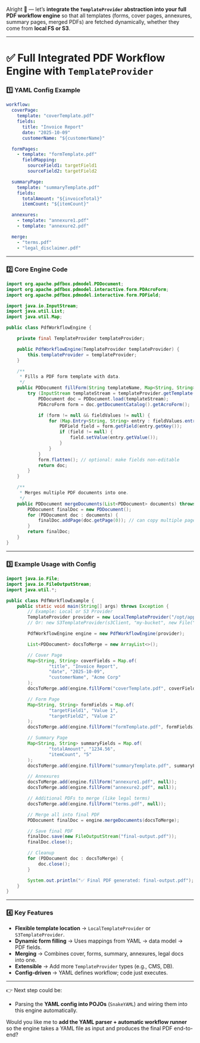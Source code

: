 Alright 🚀 — let’s **integrate the `TemplateProvider` abstraction into your full PDF workflow engine** so that all templates (forms, cover pages, annexures, summary pages, merged PDFs) are fetched dynamically, whether they come from **local FS or S3**.

---

# ✅ Full Integrated PDF Workflow Engine with `TemplateProvider`

### **1️⃣ YAML Config Example**

```yaml
workflow:
  coverPage:
    template: "coverTemplate.pdf"
    fields:
      title: "Invoice Report"
      date: "2025-10-09"
      customerName: "${customerName}"

  formPages:
    - template: "formTemplate.pdf"
      fieldMapping:
        sourceField1: targetField1
        sourceField2: targetField2

  summaryPage:
    template: "summaryTemplate.pdf"
    fields:
      totalAmount: "${invoiceTotal}"
      itemCount: "${itemCount}"

  annexures:
    - template: "annexure1.pdf"
    - template: "annexure2.pdf"

  merge:
    - "terms.pdf"
    - "legal_disclaimer.pdf"
```

---

### **2️⃣ Core Engine Code**

```java
import org.apache.pdfbox.pdmodel.PDDocument;
import org.apache.pdfbox.pdmodel.interactive.form.PDAcroForm;
import org.apache.pdfbox.pdmodel.interactive.form.PDField;

import java.io.InputStream;
import java.util.List;
import java.util.Map;

public class PdfWorkflowEngine {

    private final TemplateProvider templateProvider;

    public PdfWorkflowEngine(TemplateProvider templateProvider) {
        this.templateProvider = templateProvider;
    }

    /**
     * Fills a PDF form template with data.
     */
    public PDDocument fillForm(String templateName, Map<String, String> fieldValues) throws Exception {
        try (InputStream templateStream = templateProvider.getTemplate(templateName)) {
            PDDocument doc = PDDocument.load(templateStream);
            PDAcroForm form = doc.getDocumentCatalog().getAcroForm();

            if (form != null && fieldValues != null) {
                for (Map.Entry<String, String> entry : fieldValues.entrySet()) {
                    PDField field = form.getField(entry.getKey());
                    if (field != null) {
                        field.setValue(entry.getValue());
                    }
                }
            }
            form.flatten(); // optional: make fields non-editable
            return doc;
        }
    }

    /**
     * Merges multiple PDF documents into one.
     */
    public PDDocument mergeDocuments(List<PDDocument> documents) throws Exception {
        PDDocument finalDoc = new PDDocument();
        for (PDDocument doc : documents) {
            finalDoc.addPage(doc.getPage(0)); // can copy multiple pages if needed
        }
        return finalDoc;
    }
}
```

---

### **3️⃣ Example Usage with Config**

```java
import java.io.File;
import java.io.FileOutputStream;
import java.util.*;

public class PdfWorkflowExample {
    public static void main(String[] args) throws Exception {
        // Example: Local or S3 Provider
        TemplateProvider provider = new LocalTemplateProvider("/opt/app/pdf-templates");
        // Or: new S3TemplateProvider(s3Client, "my-bucket", new File("/tmp/pdf-cache"));

        PdfWorkflowEngine engine = new PdfWorkflowEngine(provider);

        List<PDDocument> docsToMerge = new ArrayList<>();

        // Cover Page
        Map<String, String> coverFields = Map.of(
                "title", "Invoice Report",
                "date", "2025-10-09",
                "customerName", "Acme Corp"
        );
        docsToMerge.add(engine.fillForm("coverTemplate.pdf", coverFields));

        // Form Page
        Map<String, String> formFields = Map.of(
                "targetField1", "Value 1",
                "targetField2", "Value 2"
        );
        docsToMerge.add(engine.fillForm("formTemplate.pdf", formFields));

        // Summary Page
        Map<String, String> summaryFields = Map.of(
                "totalAmount", "1234.56",
                "itemCount", "5"
        );
        docsToMerge.add(engine.fillForm("summaryTemplate.pdf", summaryFields));

        // Annexures
        docsToMerge.add(engine.fillForm("annexure1.pdf", null));
        docsToMerge.add(engine.fillForm("annexure2.pdf", null));

        // Additional PDFs to merge (like legal terms)
        docsToMerge.add(engine.fillForm("terms.pdf", null));

        // Merge all into final PDF
        PDDocument finalDoc = engine.mergeDocuments(docsToMerge);

        // Save final PDF
        finalDoc.save(new FileOutputStream("final-output.pdf"));
        finalDoc.close();

        // Cleanup
        for (PDDocument doc : docsToMerge) {
            doc.close();
        }

        System.out.println("✅ Final PDF generated: final-output.pdf");
    }
}
```

---

### **4️⃣ Key Features**

* **Flexible template location** → `LocalTemplateProvider` or `S3TemplateProvider`.
* **Dynamic form filling** → Uses mappings from YAML → data model → PDF fields.
* **Merging** → Combines cover, forms, summary, annexures, legal docs into one.
* **Extensible** → Add more `TemplateProvider` types (e.g., CMS, DB).
* **Config-driven** → YAML defines workflow; code just executes.

---

👉 Next step could be:

* Parsing the **YAML config into POJOs** (`SnakeYAML`) and wiring them into this engine automatically.

Would you like me to **add the YAML parser + automatic workflow runner** so the engine takes a YAML file as input and produces the final PDF end-to-end?
